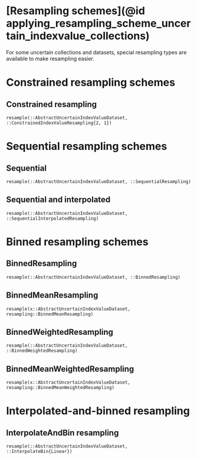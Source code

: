 
# [Resampling schemes](@id applying_resampling_scheme_uncertain_indexvalue_collections)

For some uncertain collections and datasets, special resampling types are available to make resampling easier.

# Constrained resampling schemes

## Constrained resampling

```@docs
resample(::AbstractUncertainIndexValueDataset, ::ConstrainedIndexValueResampling{2, 1})
```

# Sequential resampling schemes

## Sequential

```@docs
resample(::AbstractUncertainIndexValueDataset, ::SequentialResampling)
```

## Sequential and interpolated

```@docs
resample(::AbstractUncertainIndexValueDataset, ::SequentialInterpolatedResampling)
```

# Binned resampling schemes

## BinnedResampling

```@docs
resample(::AbstractUncertainIndexValueDataset, ::BinnedResampling)
```

## BinnedMeanResampling

```@docs
resample(x::AbstractUncertainIndexValueDataset, resampling::BinnedMeanResampling)
```

## BinnedWeightedResampling

```@docs
resample(::AbstractUncertainIndexValueDataset, ::BinnedWeightedResampling)
```

## BinnedMeanWeightedResampling

```@docs
resample(x::AbstractUncertainIndexValueDataset, resampling::BinnedMeanWeightedResampling)
```

# Interpolated-and-binned resampling

## InterpolateAndBin resampling

```@docs
resample(::AbstractUncertainIndexValueDataset, ::InterpolateBin{Linear})
```
